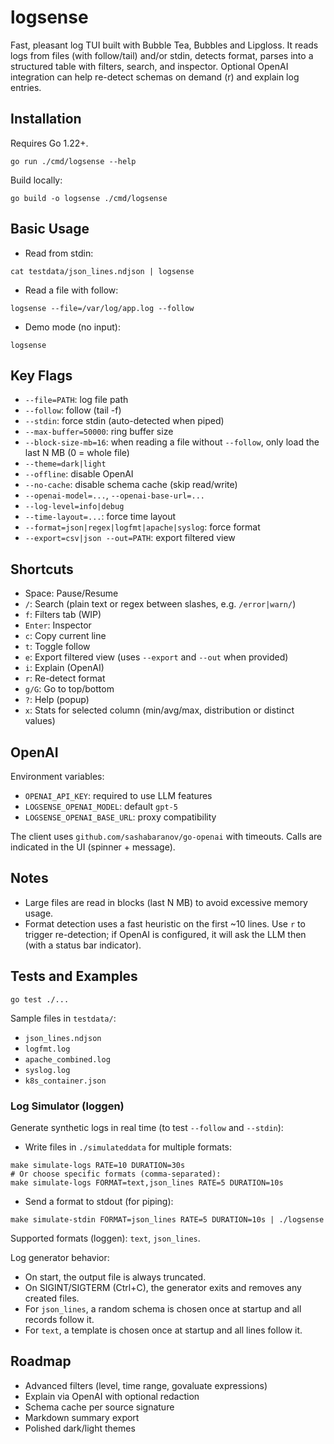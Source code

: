 # logsense

Fast, pleasant log TUI built with Bubble Tea, Bubbles and Lipgloss. It reads logs from files (with follow/tail) and/or stdin, detects format, parses into a structured table with filters, search, and inspector. Optional OpenAI integration can help re-detect schemas on demand (r) and explain log entries.

## Installation

Requires Go 1.22+.

```
go run ./cmd/logsense --help
```

Build locally:

```
go build -o logsense ./cmd/logsense
```

## Basic Usage

- Read from stdin:

```
cat testdata/json_lines.ndjson | logsense
```

- Read a file with follow:

```
logsense --file=/var/log/app.log --follow
```

- Demo mode (no input):

```
logsense
```

## Key Flags

- `--file=PATH`: log file path
- `--follow`: follow (tail -f)
- `--stdin`: force stdin (auto-detected when piped)
- `--max-buffer=50000`: ring buffer size
- `--block-size-mb=16`: when reading a file without `--follow`, only load the last N MB (0 = whole file)
- `--theme=dark|light`
- `--offline`: disable OpenAI
- `--no-cache`: disable schema cache (skip read/write)
- `--openai-model=...`, `--openai-base-url=...`
- `--log-level=info|debug`
- `--time-layout=...`: force time layout
- `--format=json|regex|logfmt|apache|syslog`: force format
- `--export=csv|json --out=PATH`: export filtered view

## Shortcuts

- Space: Pause/Resume
- `/`: Search (plain text or regex between slashes, e.g. `/error|warn/`)
- `f`: Filters tab (WIP)
- `Enter`: Inspector
- `c`: Copy current line
- `t`: Toggle follow
- `e`: Export filtered view (uses `--export` and `--out` when provided)
- `i`: Explain (OpenAI)
- `r`: Re-detect format
- `g/G`: Go to top/bottom
- `?`: Help (popup)
- `x`: Stats for selected column (min/avg/max, distribution or distinct values)

## OpenAI

Environment variables:

- `OPENAI_API_KEY`: required to use LLM features
- `LOGSENSE_OPENAI_MODEL`: default `gpt-5`
- `LOGSENSE_OPENAI_BASE_URL`: proxy compatibility

The client uses `github.com/sashabaranov/go-openai` with timeouts. Calls are indicated in the UI (spinner + message).

## Notes

- Large files are read in blocks (last N MB) to avoid excessive memory usage.
- Format detection uses a fast heuristic on the first ~10 lines. Use `r` to trigger re-detection; if OpenAI is configured, it will ask the LLM then (with a status bar indicator).

## Tests and Examples

```
go test ./...
```

Sample files in `testdata/`:

- `json_lines.ndjson`
- `logfmt.log`
- `apache_combined.log`
- `syslog.log`
- `k8s_container.json`

### Log Simulator (loggen)

Generate synthetic logs in real time (to test `--follow` and `--stdin`):

- Write files in `./simulateddata` for multiple formats:

```
make simulate-logs RATE=10 DURATION=30s
# Or choose specific formats (comma-separated):
make simulate-logs FORMAT=text,json_lines RATE=5 DURATION=10s
```

- Send a format to stdout (for piping):

```
make simulate-stdin FORMAT=json_lines RATE=5 DURATION=10s | ./logsense
```

Supported formats (loggen): `text`, `json_lines`.

Log generator behavior:
- On start, the output file is always truncated.
- On SIGINT/SIGTERM (Ctrl+C), the generator exits and removes any created files.
- For `json_lines`, a random schema is chosen once at startup and all records follow it.
- For `text`, a template is chosen once at startup and all lines follow it.

## Roadmap

- Advanced filters (level, time range, govaluate expressions)
- Explain via OpenAI with optional redaction
- Schema cache per source signature
- Markdown summary export
- Polished dark/light themes
